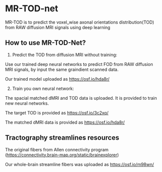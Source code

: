 # MR-TOD-net
MR-TOD is to predict the voxel_wise axonal orientations distribution(TOD) from RAW diffusion MRI signals using deep learning

## How to use MR-TOD-Net?
1. Predict the TOD from diffusion MRI without training:

Use our trained deep neural networks to predict FOD from RAW diffusion MRI signals, by input the same graindient scanned data.

Our trained model uploaded as https://osf.io/hda8r/

2. Train you own neural network:

The spacial matched dMRI and TOD data is uploaded. It is provided to train new neural networks. 

The target TOD is provided as https://osf.io/3c2xq/

The matched dMRI data is provided as https://osf.io/hda8r/

## Tractography streamlines resources
The original fibers from Allen connectivity program (https://connectivity.brain-map.org/static/brainexplorer)

Our whole-brain streamline fibers was uploaded as https://osf.io/m98wn/
